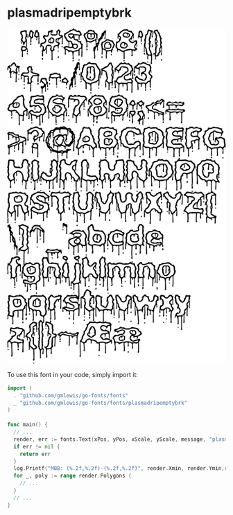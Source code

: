 # plasmadripemptybrk

![plasmadripemptybrk](plasmadripemptybrk.png)

To use this font in your code, simply import it:

```go
import (
  . "github.com/gmlewis/go-fonts/fonts"
  _ "github.com/gmlewis/go-fonts/fonts/plasmadripemptybrk"
)

func main() {
  // ...
  render, err := fonts.Text(xPos, yPos, xScale, yScale, message, "plasmadripemptybrk")
  if err != nil {
    return err
  }
  log.Printf("MBB: (%.2f,%.2f)-(%.2f,%.2f)", render.Xmin, render.Ymin,render.Xmax, render.Ymax)
  for _, poly := range render.Polygons {
    // ...
  }
  // ...
}
```
